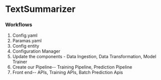 # TextSummarizer

### Workflows

1. Config.yaml
2. Paramas.yaml
3. Config entity
4. Configuration Manager
5. Update the components - Data Ingestion, Data Transformation, Model
Trainer
6. Create our Pipeline-- Training Pipeline, Prediction Pipeline
7. Front end-- APIs, Training APIs, Batch Prediction Apis
